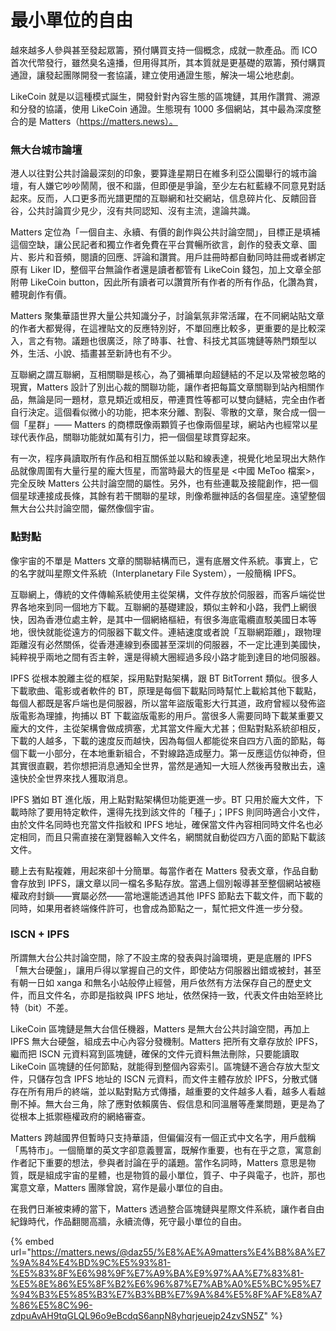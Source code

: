 # 最小單位的自由

越來越多人參與甚至發起眾籌，預付購買支持一個概念，成就一款產品。而 ICO 首次代幣發行，雖然臭名遠播，但用得其所，其本質就是更基礎的眾籌，預付購買通證，讓發起團隊開發一套協議，建立使用通證生態，解決一場公地悲劇。

LikeCoin 就是以這種模式誕生，開發針對內容生態的區塊鏈，其用作讚賞、溯源和分發的協議，使用 LikeCoin 通證。生態現有 1000 多個網站，其中最為深度整合的是 Matters（https://matters.news）。

### 無大台城市論壇

港人以往對公共討論最深刻的印象，要算逢星期日在維多利亞公園舉行的城市論壇，有人嫌它吵吵鬧鬧，很不和諧，但即便是爭論，至少左右紅藍綠不同意見對話起來。反而，人口更多而光譜更闊的互聯網和社交網站，信息碎片化、反饋回音谷，公共討論買少見少，沒有共同認知、沒有主流，遑論共識。

Matters 定位為「一個自主、永續、有價的創作與公共討論空間」，目標正是填補這個空缺，讓公民記者和獨立作者免費在平台賞暢所欲言，創作的發表文章、圖片、影片和音頻，閱讀的回應、評論和讚賞。用戶註冊時都自動同時註冊或者綁定原有 Liker ID，整個平台無論作者還是讀者都管有 LikeCoin 錢包，加上文章全部附帶 LikeCoin button，因此所有讀者可以讚賞所有作者的所有作品，化讚為賞，體現創作有價。

Matters 聚集華語世界大量公共知識分子，討論氣氛非常活躍，在不同網站貼文章的作者大都覺得，在這裡貼文的反應特別好，不單回應比較多，更重要的是比較深入，言之有物。議題也很廣泛，除了時事、社會、科技尤其區塊鏈等熱門類型以外，生活、小說、插畫甚至新詩也有不少。

互聯網之謂互聯網，互相關聯是核心，為了彌補單向超鏈結的不足以及常被忽略的現實，Matters 設計了別出心裁的關聯功能，讓作者把每篇文章關聯到站內相關作品，無論是同一題材，意見類近或相反，帶連貫性等都可以雙向鏈結，完全由作者自行決定。這個看似微小的功能，把本來分離、割裂、零散的文章，聚合成一個一個「星群」—— Matters 的商標既像兩顆質子也像兩個星球，網站內也經常以星球代表作品，關聯功能就如萬有引力，把一個個星球貫穿起來。

有一次，程序員讀取所有作品和相互關係並以點和線表達，視覺化地呈現出大熱作品就像周圍有大量行星的龐大恆星，而當時最大的恆星是 &lt;中國 MeToo 檔案&gt;，完全反映 Matters 公共討論空間的屬性。另外，也有些連載及接龍創作，把一個個星球連接成長條，其餘有若干關聯的星球，則像希臘神話的各個星座。遠望整個無大台公共討論空間，儼然像個宇宙。

### 點對點

像宇宙的不單是 Matters 文章的關聯結構而已，還有底層文件系統。事實上，它的名字就叫星際文件系統（Interplanetary File System），一般簡稱 IPFS。

互聯網上，傳統的文件傳輸系統使用主從架構，文件存放於伺服器，而客戶端從世界各地來到同一個地方下載。互聯網的基礎建設，類似主幹和小路，我們上網很快，因為香港位處主幹，是其中一個網絡樞紐，有很多海底電纜直駁美國日本等地，很快就能從遠方的伺服器下載文件。連結速度或者說「互聯網距離」，跟物理距離沒有必然關係，從香港連線到泰國甚至深圳的伺服器，不一定比連到美國快，純粹視乎兩地之間有否主幹，還是得繞大圈經過多段小路才能到達目的地伺服器。

IPFS 從根本脫離主從的框架，採用點對點架構，跟 BT BitTorrent 類似。很多人下載歌曲、電影或者軟件的 BT，原理是每個下載點同時幫忙上載給其他下載點，每個人都既是客戶端也是伺服器，所以當年盜版電影大行其道，政府曾經以發佈盜版電影為理據，拘捕以 BT 下載盜版電影的用戶。當很多人需要同時下載某重要又龐大的文件，主從架構會做成擠塞，尤其當文件龐大尤甚；但點對點系統卻相反，下載的人越多，下載的速度反而越快，因為每個人都能從來自四方八面的節點，每個下載一小部分，在本地重新組合，不對線路造成壓力。第一反應這仿似神奇，但其實很直觀，若你想把消息通知全世界，當然是通知一大班人然後再發散出去，遠遠快於全世界來找人獲取消息。

IPFS 猶如 BT 進化版，用上點對點架構但功能更進一步。BT 只用於龐大文件，下載時除了要用特定軟件，還得先找到該文件的「種子」；IPFS 則同時適合小文件，由於文件名同時也充當文件指紋和 IPFS 地址，確保當文件內容相同時文件名也必定相同，而且只需直接在瀏覽器輸入文件名，網關就自動從四方八面的節點下載該文件。

聽上去有點複雜，用起來卻十分簡單。每當作者在 Matters 發表文章，作品自動會存放到 IPFS，讓文章以同一檔名多點存放。當遇上個別報導甚至整個網站被極權政府封鎖——實屬必然——當地還能透過其他 IPFS 節點去下載文件，而下載的同時，如果用者終端條件許可，也會成為節點之一，幫忙把文件進一步分發。

### ISCN + IPFS

所謂無大台公共討論空間，除了不設主席的發表與討論環境，更是底層的 IPFS「無大台硬盤」，讓用戶得以掌握自己的文件，即使站方伺服器出錯或被封，甚至有朝一日如 xanga 和無名小站般停止經營，用戶依然有方法保存自己的歷史文件，而且文件名，亦即是指紋與 IPFS 地址，依然保持一致，代表文件由始至終比特（bit）不差。

LikeCoin 區塊鏈是無大台信任機器，Matters 是無大台公共討論空間，再加上 IPFS 無大台硬盤，組成去中心內容分發機制。Matters 把所有文章存放於 IPFS，繼而把 ISCN 元資料寫到區塊鏈，確保的文件元資料無法刪除，只要能讀取 LikeCoin 區塊鏈的任何節點，就能得到整個內容索引。區塊鏈不適合存放大型文件，只儲存包含 IPFS 地址的 ISCN 元資料，而文件主體存放於 IPFS，分散式儲存在所有用戶的終端，並以點對點方式傳播，越重要的文件越多人看，越多人看越刪不掉。無大台三角，除了應對依賴廣告、假信息和同溫層等產業問題，更是為了從根本上抵禦極權政府的網絡審查。

Matters 跨越國界但暫時只支持華語，但偏偏沒有一個正式中文名字，用戶戲稱「馬特市」。一個簡單的英文字卻意義豐富，既解作重要，也有在乎之意，寓意創作者記下重要的想法，參與者討論在乎的議題。當作名詞時，Matters 意思是物質，既是組成宇宙的星體，也是物質的最小單位，質子、中子與電子，也許，那也寓意文章，Matters 團隊曾說，寫作是最小單位的自由。

在我們日漸被束縛的當下，Matters 透過整合區塊鏈與星際文件系統，讓作者自由紀錄時代，作品翻閱高牆，永續流傳，死守最小單位的自由。

{% embed url="https://matters.news/@daz55/%E8%AE%A9matters%E4%B8%8A%E7%9A%84%E4%BD%9C%E5%93%81-%E5%83%8F%E6%98%9F%E7%A9%BA%E9%97%AA%E7%83%81-%E5%8E%86%E5%8F%B2%E6%96%87%E7%AB%A0%E5%BC%95%E7%94%B3%E5%85%B3%E7%B3%BB%E7%9A%84%E5%8F%AF%E8%A7%86%E5%8C%96-zdpuAvAH9tqGLQL96o9eBcdqS6anpN8yhqrjeuejp24zvSN5Z" %}



